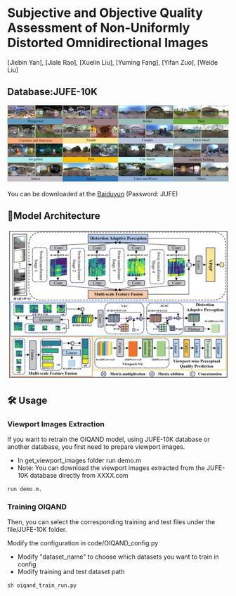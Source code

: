# Subjective and Objective Quality Assessment of Non-Uniformly Distorted Omnidirectional Images
[Jiebin Yan], [Jiale Rao], [Xuelin Liu], [Yuming Fang], [Yifan Zuo],  [Weide Liu]

## Database:JUFE-10K
![image.png](images/database.jpg)

You can be downloaded at the [Baiduyun](https://pan.baidu.com/s/1eL1yee3wISC1QVn4zXnXrw) (Password: JUFE)


## :book:Model Architecture
![image.png](images/model.jpg)


## :hammer_and_wrench: Usage

### Viewport Images Extraction
If you want to retrain the OIQAND model, using JUFE-10K database or another database, you first need to prepare viewport images.

- In get_viewport_images folder run demo.m
- Note: You can download the viewport images extracted from the JUFE-10K database directly from XXXX.com
```
run demo.m. 
```
### Training OIQAND
Then, you can select the corresponding training and test files under the file/JUFE-10K folder.

Modify the configuration in code/OIQAND_config.py

- Modify "dataset_name" to choose which datasets you want to train in config
- Modify training and test dataset path

```
sh oiqand_train_run.py
```


